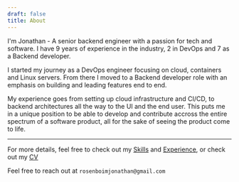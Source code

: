 ```yaml
---
draft: false
title: About
---
```


I'm Jonathan - A senior backend engineer with a passion for tech and software. I have 9 years of experience in the industry, 2 in DevOps and 7 as a Backend developer.

I started my journey as a DevOps engineer focusing on cloud, containers and Linux servers. From there I moved to a Backend developer role with an emphasis on building and leading features end to end.

My experience goes from setting up cloud infrastructure and CI/CD, to backend architectures all the way to the UI and the end user. This puts me in a unique position to be able to develop and contribute accross the entire spectrum of a software product, all for the sake of seeing the product come to life.

---

For more details, feel free to check out my [Skills](/skills) and [Experience](/experience), or check out my [CV](/Jonathan-CV.pdf)

Feel free to reach out at `rosenboimjonathan@gmail.com`